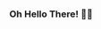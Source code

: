 ### Oh Hello There! 🤖👀 

<!--
**shomerthesec/shomerthesec** is a ✨ _special_ ✨ repository because its `README.md` (this file) appears on your GitHub profile.

Here are some ideas to get you started:

-  I’m currently pursuing a career in Data Science and Deep Learning 🧐🤓
-  I've taken so many Courses in the field like :
      * 🔬 Deep Learning Specialization by deeplearning.ai. 
      * 🔬 TensorFlow In Practice Specialization by deeplearning.ai. 
      * 🔬 TensorFlow Data and Deployment Specialization by deeplearning.ai. 
      * 🔬 AI for Medicine Specialization by deeplearning.ai. 
      * 📋 Applied Data Science with Python Specialization by University of Michigan. 
      * 🎢 Udacity’s nano-degree for: AI Programming with Python. 
      * 🎢 Udacity’s nano-degree for: Machine learning Engineer. 
      * 🎢 Udacity’s nano-degree for: Programming for Data Science. 
      * 🎈 Deep Learning from A to Z on Udemy. 
      * 🎈 Computer Vision and Deep Learning on Udemy. 
      * 🎈 Computer Vision from A to Z on Udemy. 
      * 🎈 Machine Learning from A to Z on Udemy. 
      * 🎈 Intel® Edge AI Scholarship Foundation Course Nano-Degree Program. 
      * 🎈 An Introduction to Practical Deep Learning by Intel on Coursera. 
- 📫 How to reach me: you can kindly e-mail me anytime at shomerthesec@gmail.com
- 😄 Pronouns: it's shu-mar
- 😪 Fun fact: let's be real here there's no fun in data, just explorations 
-->
